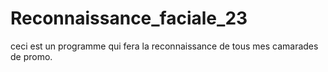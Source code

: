 # Reconnaissance_faciale_23
ceci est un programme qui fera la reconnaissance de tous mes camarades de promo.
